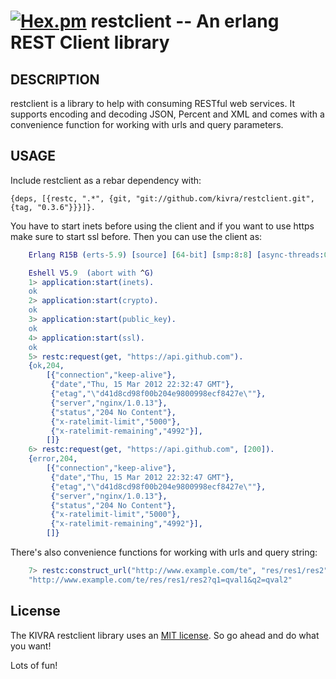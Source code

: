 [![Hex.pm](https://img.shields.io/hexpm/v/restc.svg?maxAge=2592000)](https://hex.pm/packages/restc) restclient -- An erlang REST Client library
====================================

## DESCRIPTION

restclient is a library to help with consuming RESTful web services. It supports
encoding and decoding JSON, Percent and XML and comes with a convenience
function for working with urls and query parameters.

## USAGE

Include restclient as a rebar dependency with:

	{deps, [{restc, ".*", {git, "git://github.com/kivra/restclient.git", {tag, "0.3.6"}}}]}.

You have to start inets before using the client and if you want to use https make sure to start ssl before.
Then you can use the client as:

``` erlang
	Erlang R15B (erts-5.9) [source] [64-bit] [smp:8:8] [async-threads:0] [hipe] [kernel-poll:false]

	Eshell V5.9  (abort with ^G)
	1> application:start(inets).
	ok
	2> application:start(crypto).
	ok
	3> application:start(public_key).
	ok
	4> application:start(ssl).
	ok
	5> restc:request(get, "https://api.github.com").
	{ok,204,
	    [{"connection","keep-alive"},
	     {"date","Thu, 15 Mar 2012 22:32:47 GMT"},
	     {"etag","\"d41d8cd98f00b204e9800998ecf8427e\""},
	     {"server","nginx/1.0.13"},
	     {"status","204 No Content"},
	     {"x-ratelimit-limit","5000"},
	     {"x-ratelimit-remaining","4992"}],
	    []}
	6> restc:request(get, "https://api.github.com", [200]).
	{error,204,
	    [{"connection","keep-alive"},
	     {"date","Thu, 15 Mar 2012 22:32:47 GMT"},
	     {"etag","\"d41d8cd98f00b204e9800998ecf8427e\""},
	     {"server","nginx/1.0.13"},
	     {"status","204 No Content"},
	     {"x-ratelimit-limit","5000"},
	     {"x-ratelimit-remaining","4992"}],
	    []}
```

There's also convenience functions for working with urls and query string:

``` erlang
	7> restc:construct_url("http://www.example.com/te", "res/res1/res2", [{"q1", "qval1"}, {"q2", "qval2"}]).
	"http://www.example.com/te/res/res1/res2?q1=qval1&q2=qval2"
```

## License
The KIVRA restclient library uses an [MIT license](http://en.wikipedia.org/wiki/MIT_License). So go ahead and do what
you want!

Lots of fun!
